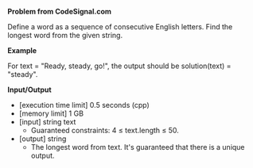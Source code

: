 **Problem from CodeSignal.com**

Define a word as a sequence of consecutive English letters. Find the longest word from the given string.

**Example**

For text = "Ready, steady, go!", the output should be
solution(text) = "steady".

**Input/Output**

- [execution time limit] 0.5 seconds (cpp)
- [memory limit] 1 GB
- [input] string text
    - Guaranteed constraints: 4 ≤ text.length ≤ 50.
- [output] string
    - The longest word from text. It's guaranteed that there is a unique output.